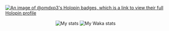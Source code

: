 [![An image of @omdxp3's Holopin badges, which is a link to view their full Holopin profile](https://holopin.me/omdxp3)](https://holopin.io/@omdxp3)

<p align="center">
<img align="center" src="https://github-readme-stats.vercel.app/api?username=omdxp&show_icons=true&theme=dark&hide_border=true&border_radius=20" alt="My stats" />
<img align="center" src="https://github-readme-stats.vercel.app/api/wakatime?username=omdxp&theme=dark&hide_border=true&border_radius=20&layout=compact" alt="My Waka stats" />
</p>

